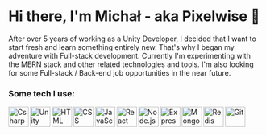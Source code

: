 # Hi there, I'm Michał - aka Pixelwise 👋
After over 5 years of working as a Unity Developer, I decided that I want to start fresh and learn something entirely new. That's why I began my adventure with Full-stack development. Currently I'm experimenting with the MERN stack and other related technologies and tools. I'm also looking for some Full-stack / Back-end job opportunities in the near future. 

### Some tech I use: 
<img align="left" alt="Csharp" width="40px"  src="https://cdn.jsdelivr.net/gh/devicons/devicon/icons/csharp/csharp-original.svg" />
<img align="left" alt="Unity" width="40px" src="https://cdn.jsdelivr.net/gh/devicons/devicon/icons/unity/unity-original.svg" />
<img align="left" alt="HTML" width="40px" src="https://cdn.jsdelivr.net/gh/devicons/devicon/icons/html5/html5-original.svg" />
<img align="left" alt="CSS" width="40px" src="https://cdn.jsdelivr.net/gh/devicons/devicon/icons/css3/css3-original.svg" />
<img align="left" alt="JavaScript" width="40px" src="https://cdn.jsdelivr.net/gh/devicons/devicon/icons/javascript/javascript-original.svg" />
<img align="left" alt="React" width="40px" src="https://cdn.jsdelivr.net/gh/devicons/devicon/icons/react/react-original.svg" />
<img align="left" alt="Node.js" width="40px"  src="https://cdn.jsdelivr.net/gh/devicons/devicon/icons/nodejs/nodejs-original.svg" />
<img align="left" alt="Express" width="40px"  src="https://cdn.jsdelivr.net/gh/devicons/devicon/icons/express/express-original.svg" />
<img align="left" alt="MongoDB" width="40px" src="https://cdn.jsdelivr.net/gh/devicons/devicon/icons/mongodb/mongodb-original.svg" />
<img align="left" alt="Redis" width="40px" src="https://cdn.jsdelivr.net/gh/devicons/devicon/icons/redis/redis-original.svg" />
<img align="left" alt="Git" width="40px" src="https://cdn.jsdelivr.net/gh/devicons/devicon/icons/git/git-original.svg" />

